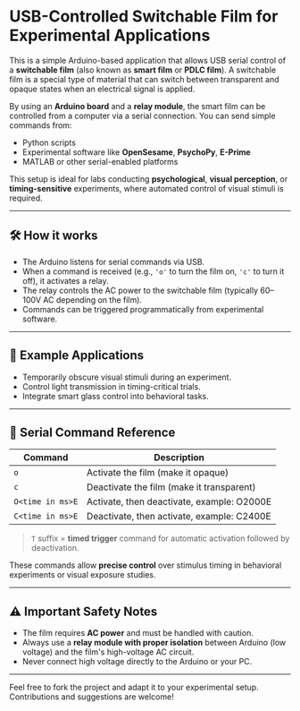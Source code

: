 #  USB-Controlled Switchable Film for Experimental Applications

This is a simple Arduino-based application that allows USB serial control of a **switchable film** (also known as **smart film** or **PDLC film**). A switchable film is a special type of material that can switch between transparent and opaque states when an electrical signal is applied.

By using an **Arduino board** and a **relay module**, the smart film can be controlled from a computer via a serial connection. You can send simple commands from:

- Python scripts
- Experimental software like **OpenSesame**, **PsychoPy**, **E-Prime**
- MATLAB or other serial-enabled platforms

This setup is ideal for labs conducting **psychological**, **visual perception**, or **timing-sensitive** experiments, where automated control of visual stimuli is required.

---

## 🛠️ How it works

- The Arduino listens for serial commands via USB.
- When a command is received (e.g., `'o'` to turn the film on, `'c'` to turn it off), it activates a relay.
- The relay controls the AC power to the switchable film (typically 60–100V AC depending on the film).
- Commands can be triggered programmatically from experimental software.

---

## 🧪 Example Applications

- Temporarily obscure visual stimuli during an experiment.
- Control light transmission in timing-critical trials.
- Integrate smart glass control into behavioral tasks.

---

## 📡 Serial Command Reference

| Command      | Description                                                        |
|--------------|--------------------------------------------------------------------|
| `o`          | Activate the film (make it opaque)                                 |
| `c`          | Deactivate the film (make it transparent)                          |
| `O<time in ms>E`     | Activate, then deactivate, example: O2000E                 |
| `C<time in ms>E`     | Deactivate, then activate, example: C2400E                |


> `T` suffix = **timed trigger** command for automatic activation followed by deactivation.

These commands allow **precise control** over stimulus timing in behavioral experiments or visual exposure studies.

---

## ⚠️ Important Safety Notes

- The film requires **AC power** and must be handled with caution.
- Always use a **relay module with proper isolation** between Arduino (low voltage) and the film's high-voltage AC circuit.
- Never connect high voltage directly to the Arduino or your PC.

---

Feel free to fork the project and adapt it to your experimental setup. Contributions and suggestions are welcome!
